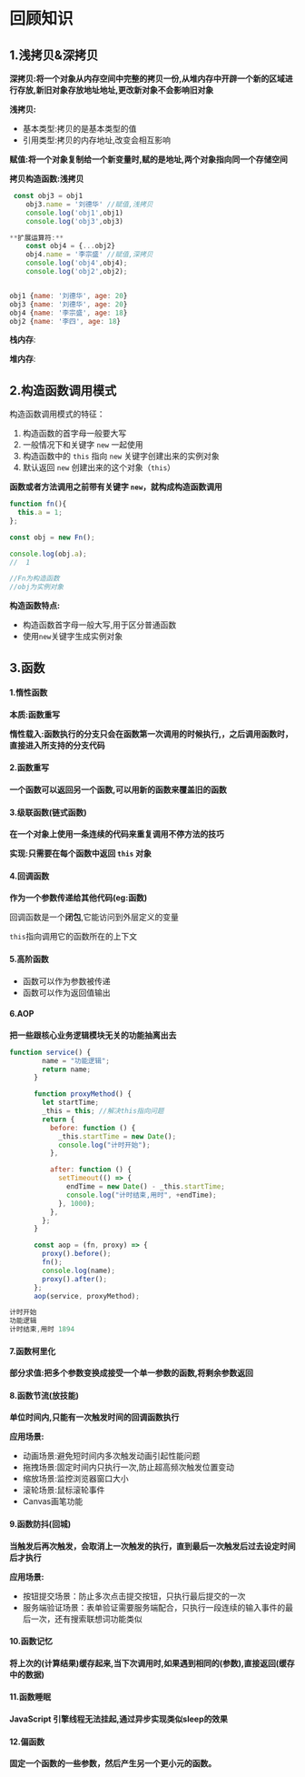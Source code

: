# 回顾知识

## 1.浅拷贝&深拷贝

**深拷贝:将一个对象从内存空间中完整的拷贝一份,从堆内存中开辟一个新的区域进行存放,新旧对象存放地址地址,更改新对象不会影响旧对象**



**浅拷贝:**

- 基本类型:拷贝的是基本类型的值
- 引用类型:拷贝的内存地址,改变会相互影响

**赋值:将一个对象复制给一个新变量时,赋的是地址,两个对象指向同一个存储空间**

**拷贝构造函数:浅拷贝**

```js
 const obj3 = obj1
    obj3.name = '刘德华' //赋值,浅拷贝
    console.log('obj1',obj1)
    console.log('obj3',obj3)

**扩展运算符:**
    const obj4 = {...obj2}
    obj4.name = '李宗盛' //赋值,深拷贝
    console.log('obj4',obj4);
    console.log('obj2',obj2);


obj1 {name: '刘德华', age: 20}
obj3 {name: '刘德华', age: 20}
obj4 {name: '李宗盛', age: 18}
obj2 {name: '李四', age: 18}
```



**栈内存**:

**堆内存**:



## 2.构造函数调用模式

构造函数调用模式的特征：

1. 构造函数的首字母一般要大写
2. 一般情况下和关键字 `new` 一起使用
3. 构造函数中的 `this` 指向 `new` 关键字创建出来的实例对象
4. 默认返回 `new` 创建出来的这个对象（`this`）

**函数或者方法调用之前带有关键字 `new`，就构成构造函数调用**

```js
function fn(){
  this.a = 1;
};

const obj = new Fn();

console.log(obj.a);
//	1

//Fn为构造函数
//obj为实例对象
```

**构造函数特点:**

- 构造函数首字母一般大写,用于区分普通函数
- 使用`new`关键字生成实例对象

## 3.函数

#### 1.惰性函数

**本质:函数重写**

**惰性载入:函数执行的分支只会在函数第一次调用的时候执行,，之后调用函数时，直接进入所支持的分支代码**

#### 2.函数重写

**一个函数可以返回另一个函数,可以用新的函数来覆盖旧的函数**

#### 3.级联函数(链式函数)

**在一个对象上使用一条连续的代码来重复调用不停方法的技巧**

**实现:只需要在每个函数中返回 `this` 对象**

#### 4.回调函数

**作为一个参数传递给其他代码(eg:函数)**

回调函数是一个**闭包**,它能访问到外层定义的变量

`this`指向调用它的函数所在的上下文

#### 5.高阶函数

- 函数可以作为参数被传递
- 函数可以作为返回值输出

#### 6.AOP

**把一些跟核心业务逻辑模块无关的功能抽离出去**

```js
function service() {
        name = "功能逻辑";
        return name;
      }

      function proxyMethod() {
        let startTime;
        _this = this; //解决this指向问题
        return {
          before: function () {
            _this.startTime = new Date();
            console.log("计时开始");
          },

          after: function () {
            setTimeout(() => {
              endTime = new Date() - _this.startTime;
              console.log("计时结束,用时", +endTime);
            }, 1000);
          },
        };
      }

      const aop = (fn, proxy) => {
        proxy().before();
        fn();
        console.log(name);
        proxy().after();
      };
      aop(service, proxyMethod);

计时开始
功能逻辑
计时结束,用时 1894
```

#### 7.函数柯里化

**部分求值:把多个参数变换成接受一个单一参数的函数,将剩余参数返回**

#### 8.函数节流(放技能)

**单位时间内,只能有一次触发时间的回调函数执行**

**应用场景:**

- 动画场景:避免短时间内多次触发动画引起性能问题
- 拖拽场景:固定时间内只执行一次,防止超高频次触发位置变动
- 缩放场景:监控浏览器窗口大小
- 滚轮场景:鼠标滚轮事件
- Canvas画笔功能

#### 9.函数防抖(回城)

**当触发后再次触发，会取消上一次触发的执行，直到最后一次触发后过去设定时间后才执行**

**应用场景:**

- 按钮提交场景：防止多次点击提交按钮，只执行最后提交的一次
- 服务端验证场景：表单验证需要服务端配合，只执行一段连续的输入事件的最后一次，还有搜索联想词功能类似

#### 10.函数记忆

**将上次的(计算结果)缓存起来,当下次调用时,如果遇到相同的(参数),直接返回(缓存中的数据)**

#### 11.函数睡眠

**JavaScript 引擎线程无法挂起,通过异步实现类似sleep的效果**

#### 12.偏函数

**固定一个函数的一些参数，然后产生另一个更小元的函数。**